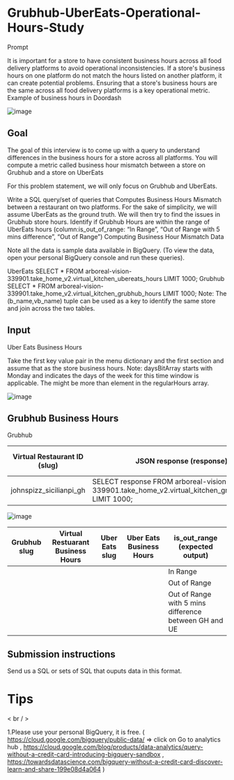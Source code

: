 # Grubhub-UberEats-Operational-Hours-Study

Prompt

It is important for a store to have consistent business hours across all food delivery platforms to avoid operational inconsistencies.
If a store's business hours on one platform do not match the hours listed on another platform, it can create potential problems.
Ensuring that a store's business hours are the same across all food delivery platforms is a key operational metric.
Example of business hours in Doordash

![image](https://github.com/user-attachments/assets/fa2df0b7-0432-4bab-9dd4-caaf1e13332c)

## Goal

The goal of this interview is to come up with a query to understand differences in the business hours for a store across all platforms. You will compute a metric called business hour mismatch between a store on Grubhub and a store on UberEats

For this problem statement, we will only focus on Grubhub and UberEats.

Write a SQL query/set of queries that
Computes Business Hours Mismatch between a restaurant on two platforms. For the sake of simplicity, we will assume UberEats as the ground truth. We will then try to find the issues in Grubhub store hours.
Identify if Grubhub Hours are within the range of UberEats hours (column:is_out_of_range: “In Range”, “Out of Range with 5 mins difference”, “Out of Range”)
Computing Business Hour Mismatch
Data

Note all the data is sample data available in BigQuery. (To view the data, open your personal BigQuery console and run these queries).

UberEats	SELECT * FROM arboreal-vision-339901.take_home_v2.virtual_kitchen_ubereats_hours LIMIT 1000;
Grubhub	SELECT * FROM arboreal-vision-339901.take_home_v2.virtual_kitchen_grubhub_hours LIMIT 1000;
Note: The (b_name,vb_name) tuple can be used as a key to identify the same store and join across the two tables.

## Input

Uber Eats Business Hours

Take the first key value pair in the menu dictionary and the first section and assume that as the store business hours.
Note: daysBitArray starts with Monday and indicates the days of the week for this time window is applicable. The might be more than element in the regularHours array.


![image](https://github.com/user-attachments/assets/99c06ab9-2867-43e4-bb7c-7ccf79034294)

## Grubhub Business Hours

Grubhub

| Virtual Restaurant ID (slug) | JSON response (response) | Link to Block |
|----------|----------|---------|
| johnspizz_sicilianpi_gh   | SELECT response FROM arboreal-vision-339901.take_home_v2.virtual_kitchen_grubhub_hours LIMIT 1000;	

![image](https://github.com/user-attachments/assets/5a5e0760-5b37-4155-a1fb-811e44283e46)

| Grubhub slug | Virtual Restuarant Business Hours| Uber Eats slug | Uber Eats Business Hours | is_out_range (expected output) |
|----------|----------|--------- |---------- |------- |
|          |          |          |           |In Range |
|          |          |          |           |Out of Range |
|          |          |          |           |Out of Range with 5 mins difference between GH and UE|

## Submission instructions

Send us a SQL or sets of SQL that ouputs data in this format.

# Tips
< br / > 

1.Please use your personal BigQuery, it is free. ( https://cloud.google.com/bigquery/public-data/ ⇒ click on Go to analytics hub , https://cloud.google.com/blog/products/data-analytics/query-without-a-credit-card-introducing-bigquery-sandbox , https://towardsdatascience.com/bigquery-without-a-credit-card-discover-learn-and-share-199e08d4a064 )





                                              











